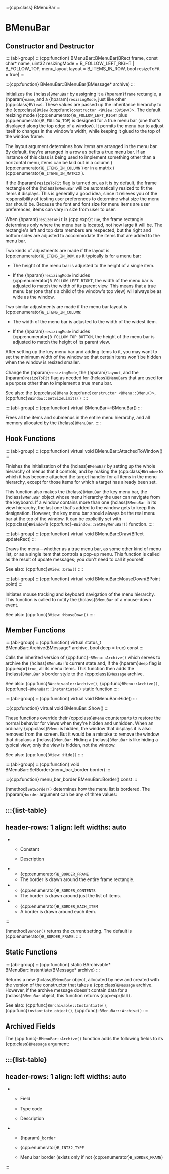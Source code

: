 :::{cpp:class} BMenuBar
:::

# BMenuBar

## Constructor and Destructor

::::{abi-group}
:::{cpp:function} BMenuBar::BMenuBar(BRect frame, const char* name, uint32 resizingMode = B_FOLLOW_LEFT_RIGHT | B_FOLLOW_TOP, menu_layout layout = B_ITEMS_IN_ROW, bool resizeToFit = true)
:::

:::{cpp:function} BMenuBar::BMenuBar(BMessage* archive)
:::

Initializes the {hclass}`BMenuBar` by assigning it a {hparam}`frame`
rectangle, a {hparam}`name`, and a {hparam}`resizingMode`, just like other
{cpp:class}`BView`s. These values are passed up the inheritance hierarchy
to the {cpp:class}`BView` {cpp:func}`constructor <BView::BView()>`. The
default resizing mode ({cpp:enumerator}`B_FOLLOW_LEFT_RIGHT` plus
{cpp:enumerator}`B_FOLLOW_TOP`) is designed for a true menu bar (one that's
displayed along the top edge of a window). It permits the menu bar to
adjust itself to changes in the window's width, while keeping it glued to
the top of the window frame.

The layout argument determines how items are arranged in the menu bar. By
default, they're arranged in a row as befits a true menu bar. If an
instance of this class is being used to implement something other than a
horizontal menu, items can be laid out in a column (
{cpp:enumerator}`B_ITEMS_IN_COLUMN` ) or in a matrix (
{cpp:enumerator}`B_ITEMS_IN_MATRIX` ).

If the {hparam}`resizeToFit` flag is turned on, as it is by default, the
frame rectangle of the {hclass}`BMenuBar` will be automatically resized to
fit the items it displays. This is generally a good idea, since it relieves
you of the responsibility of testing user preferences to determine what
size the menu bar should be. Because the font and font size for menu items
are user preferences, items can vary in size from user to user.

When {hparam}`resizeToFit` is {cpp:expr}`true`, the frame rectangle
determines only where the menu bar is located, not how large it will be.
The rectangle's left and top data members are respected, but the right and
bottom sides are adjusted to accommodate the items that are added to the
menu bar.

Two kinds of adjustments are made if the layout is
{cpp:enumerator}`B_ITEMS_IN_ROW`, as it typically is for a menu bar:

- The height of the menu bar is adjusted to the height of a single item.

- If the {hparam}`resizingMode` includes
  {cpp:enumerator}`B_FOLLOW_LEFT_RIGHT`, the width of the menu bar is
  adjusted to match the width of its parent view. This means that a true
  menu bar (one that's a child of the window's top view) will always be as
  wide as the window.

Two similar adjustments are made if the menu bar layout is
{cpp:enumerator}`B_ITEMS_IN_COLUMN`:

- The width of the menu bar is adjusted to the width of the widest item.

- If the {hparam}`resizingMode` includes
  {cpp:enumerator}`B_FOLLOW_TOP_BOTTOM`, the height of the menu bar is
  adjusted to match the height of its parent view.

After setting up the key menu bar and adding items to it, you may want to
set the minimum width of the window so that certain items won't be hidden
when the window is resized smaller.

Change the {hparam}`resizingMode`, the {hparam}`layout`, and the
{hparam}`resizeToFit` flag as needed for {hclass}`BMenuBar`s that are used
for a purpose other than to implement a true menu bar.

See also: the {cpp:class}`BMenu` {cpp:func}`constructor <BMenu::BMenu()>`,
{cpp:func}`BWindow::SetSizeLimits()`
::::

::::{abi-group}
:::{cpp:function} virtual BMenuBar::~BMenuBar()
:::

Frees all the items and submenus in the entire menu hierarchy, and all
memory allocated by the {hclass}`BMenuBar`.
::::

## Hook Functions

::::{abi-group}
:::{cpp:function} virtual void BMenuBar::AttachedToWindow()
:::

Finishes the initialization of the {hclass}`BMenuBar` by setting up the
whole hierarchy of menus that it controls, and by making the
{cpp:class}`BWindow` to which it has become attached the target handler for
all items in the menu hierarchy, except for those items for which a target
has already been set.

This function also makes the {hclass}`BMenuBar` the key menu bar, the
{hclass}`BMenuBar` object whose menu hierarchy the user can navigate from
the keyboard. If a window contains more than one {hclass}`BMenuBar` in its
view hierarchy, the last one that's added to the window gets to keep this
designation. However, the key menu bar should always be the real menu bar
at the top of the window. It can be explicitly set with
{cpp:class}`BWindow`'s {cpp:func}`~BWindow::SetKeyMenuBar()` function.
::::

::::{abi-group}
:::{cpp:function} virtual void BMenuBar::Draw(BRect updateRect)
:::

Draws the menu—whether as a true menu bar, as some other kind of menu list,
or as a single item that controls a pop-up menu. This function is called as
the result of update messages; you don't need to call it yourself.

See also: {cpp:func}`BView::Draw()`
::::

::::{abi-group}
:::{cpp:function} virtual void BMenuBar::MouseDown(BPoint point)
:::

Initiates mouse tracking and keyboard navigation of the menu hierarchy.
This function is called to notify the {hclass}`BMenuBar` of a mouse-down
event.

See also: {cpp:func}`BView::MouseDown()`
::::

## Member Functions

::::{abi-group}
:::{cpp:function} virtual status_t BMenuBar::Archive(BMessage* archive, bool deep = true) const
:::

Calls the inherited version of {cpp:func}`~BMenu::Archive()` which serves
to archive the {hclass}`BMenuBar`'s current state and, if the
{hparam}`deep` flag is {cpp:expr}`true`, all its menu items. This function
then adds the {hclass}`BMenuBar`'s border style to the
{cpp:class}`BMessage` archive.

See also: {cpp:func}`BArchivable::Archive()`, {cpp:func}`BMenu::Archive()`,
{cpp:func}`~BMenuBar::Instantiate()` static function
::::

::::{abi-group}
:::{cpp:function} virtual void BMenuBar::Hide()
:::

:::{cpp:function} virtual void BMenuBar::Show()
:::

These functions override their {cpp:class}`BMenu` counterparts to restore
the normal behavior for views when they're hidden and unhidden. When an
ordinary {cpp:class}`BMenu` is hidden, the window that displays it is also
removed from the screen. But it would be a mistake to remove the window
that displays a {hclass}`BMenuBar`. Hiding a {hclass}`BMenuBar` is like
hiding a typical view; only the view is hidden, not the window.

See also: {cpp:func}`BView::Hide()`
::::

::::{abi-group}
:::{cpp:function} void BMenuBar::SetBorder(menu_bar_border border)
:::

:::{cpp:function} menu_bar_border BMenuBar::Border() const
:::

{hmethod}`SetBorder()` determines how the menu list is bordered. The
{hparam}`border` argument can be any of three values:

:::{list-table}
---
header-rows: 1
align: left
widths: auto
---
-
	- Constant

	- Description

-
	- {cpp:enumerator}`B_BORDER_FRAME`
	- The border is drawn around the entire frame rectangle.
-
	- {cpp:enumerator}`B_BORDER_CONTENTS`
	- The border is drawn around just the list of items.
-
	- {cpp:enumerator}`B_BORDER_EACH_ITEM`
	- A border is drawn around each item.

:::

{hmethod}`Border()` returns the current setting. The default is
{cpp:enumerator}`B_BORDER_FRAME`.
::::

## Static Functions

::::{abi-group}
:::{cpp:function} static BArchivable* BMenuBar::Instantiate(BMessage* archive)
:::

Returns a new {hclass}`BMenuBar` object, allocated by new and created with
the version of the constructor that takes a {cpp:class}`BMessage` archive.
However, if the archive message doesn't contain data for a
{hclass}`BMenuBar` object, this function returns {cpp:expr}`NULL`.

See also: {cpp:func}`BArchivable::Instantiate()`,
{cpp:func}`instantiate_object()`, {cpp:func}`~BMenuBar::Archive()`
::::

## Archived Fields

The {cpp:func}`~BMenuBar::Archive()` function adds the following fields to
its {cpp:class}`BMessage` argument:

:::{list-table}
---
header-rows: 1
align: left
widths: auto
---
-
	- Field

	- Type code

	- Description

-
	- {hparam}`_border`

	- {cpp:enumerator}`B_INT32_TYPE`

	- Menu bar border (exists only if not {cpp:enumerator}`B_BORDER_FRAME`)


:::
